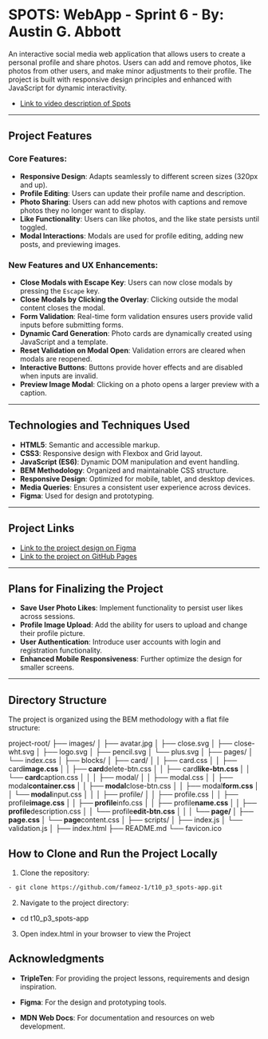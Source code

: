 # SPOTS: WebApp - Sprint 6 - By: Austin G. Abbott

An interactive social media web application that allows users to create a personal profile and share photos. Users can add and remove photos, like photos from other users, and make minor adjustments to their profile. The project is built with responsive design principles and enhanced with JavaScript for dynamic interactivity.

- [Link to video description of Spots](https://www.loom.com/share/4756a4c486f5479fa37e97b66b8737bf?sid=01bce196-b1d4-49b0-822d-561ff3ccd0fdgit)

---

## Project Features

### Core Features:

- **Responsive Design**: Adapts seamlessly to different screen sizes (320px and up).
- **Profile Editing**: Users can update their profile name and description.
- **Photo Sharing**: Users can add new photos with captions and remove photos they no longer want to display.
- **Like Functionality**: Users can like photos, and the like state persists until toggled.
- **Modal Interactions**: Modals are used for profile editing, adding new posts, and previewing images.

### New Features and UX Enhancements:

- **Close Modals with Escape Key**: Users can now close modals by pressing the `Escape` key.
- **Close Modals by Clicking the Overlay**: Clicking outside the modal content closes the modal.
- **Form Validation**: Real-time form validation ensures users provide valid inputs before submitting forms.
- **Dynamic Card Generation**: Photo cards are dynamically created using JavaScript and a template.
- **Reset Validation on Modal Open**: Validation errors are cleared when modals are reopened.
- **Interactive Buttons**: Buttons provide hover effects and are disabled when inputs are invalid.
- **Preview Image Modal**: Clicking on a photo opens a larger preview with a caption.

---

## Technologies and Techniques Used

- **HTML5**: Semantic and accessible markup.
- **CSS3**: Responsive design with Flexbox and Grid layout.
- **JavaScript (ES6)**: Dynamic DOM manipulation and event handling.
- **BEM Methodology**: Organized and maintainable CSS structure.
- **Responsive Design**: Optimized for mobile, tablet, and desktop devices.
- **Media Queries**: Ensures a consistent user experience across devices.
- **Figma**: Used for design and prototyping.

---

## Project Links

- [Link to the project design on Figma](https://www.figma.com/file/BBNm2bC3lj8QQMHlnqRsga/Sprint-3-Project-%E2%80%94-Spots?type=design&node-id=2%3A60&mode=design&t=afgNFybdorZO6cQo-1)
- [Link to the project on GitHub Pages](https://fameoz-1.github.io/se_project_spots-aa/)

---

## Plans for Finalizing the Project

- **Save User Photo Likes**: Implement functionality to persist user likes across sessions.
- **Profile Image Upload**: Add the ability for users to upload and change their profile picture.
- **User Authentication**: Introduce user accounts with login and registration functionality.
- **Enhanced Mobile Responsiveness**: Further optimize the design for smaller screens.

---

## Directory Structure

The project is organized using the BEM methodology with a flat file structure:

project-root/
├── images/
│ ├── avatar.jpg
│ ├── close.svg
│ ├── close-wht.svg
│ ├── logo.svg
│ ├── pencil.svg
│ └── plus.svg
│
├── pages/
│ └── index.css
│
├── blocks/
│ ├── card/
│ │ ├── card.css
│ │ ├── card**image.css
│ │ ├── card**delete-btn.css
│ │ ├── card**like-btn.css
│ │ └── card**caption.css
│ │
│ ├── modal/
│ │ ├── modal.css
│ │ ├── modal**container.css
│ │ ├── modal**close-btn.css
│ │ ├── modal**form.css
│ │ └── modal**input.css
│ │
│ ├── profile/
│ │ ├── profile.css
│ │ ├── profile**image.css
│ │ ├── profile**info.css
│ │ ├── profile**name.css
│ │ ├── profile**description.css
│ │ └── profile**edit-btn.css
│ │
│ └── page/
│ ├── page.css
│ └── page**content.css
│
├── scripts/
│ ├── index.js
│ └── validation.js
│
├── index.html
├── README.md
└── favicon.ico

## How to Clone and Run the Project Locally

1. Clone the repository:

```bash
- git clone https://github.com/fameoz-1/t10_p3_spots-app.git
```

2. Navigate to the project directory:

- cd t10_p3_spots-app

3. Open index.html in your browser to view the Project

## Acknowledgments

- **TripleTen**: For providing the project lessons, requirements and design inspiration.

- **Figma**: For the design and prototyping tools.

- **MDN Web Docs**: For documentation and resources on web development.
